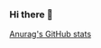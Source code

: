 ### Hi there 👋
[Anurag's GitHub stats](https://github-readme-stats.vercel.app/api?username=amritanand-py&show_icons=true&theme=radical)

<!--
![Anurag's GitHub stats](https://github-readme-stats.vercel.app/api?username=amritanand-py&show_icons=true&theme=radical)

-->


<!--
**amritanand-py/amritanand-py** is a ✨ _special_ ✨ repository because its `README.md` (this file) appears on your GitHub profile.

Here are some ideas to get you started:

- 🔭 I’m currently working on ...
- 🌱 I’m currently learning ...
- 👯 I’m looking to collaborate on ...
- 🤔 I’m looking for help with ...
- 💬 Ask me about ...
- 📫 How to reach me: ...
- 😄 Pronouns: ...
- ⚡ Fun fact: ...



![Top Langs](https://github-readme-stats.vercel.app/api/top-langs/?username=amritanand-py&layout=compact)
-->
